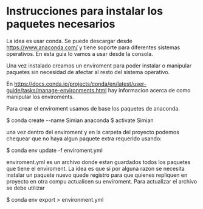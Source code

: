 # Instrucciones para instalar los paquetes necesarios #

La idea es usar conda. Se puede descargar desde https://www.anaconda.com/ y tiene soporte para diferentes sistemas operativos. En esta guia lo vamos a usar desde la consola.

Una vez instalado creamos un enviroment para poder instalar o manipular paquetes sin necesidad de afectar al resto del sistema operativo. 

En https://docs.conda.io/projects/conda/en/latest/user-guide/tasks/manage-environments.html hay informacion acerca de como manipular los enviroments. 

Para crear el enviroment usamos de base los paquetes de anaconda.

$ conda create --name Simian anaconda 
$ activate Simian 

una vez dentro del enviroment y en la carpeta del proyecto podemos chequear que no haya algun paquete extra requerido usando:

$ conda env update -f enviroment.yml

enviroment.yml es un archivo donde estan guardados todos los paquetes que tiene el enviroment. La idea es que si por alguna razon se necesita instalar un paquete nuevo quede registro para que quienes repliquen en proyecto en otra compu actualicen su enviroment. Para actualizar el archivo se debe utilizar

$ conda env export > environment.yml